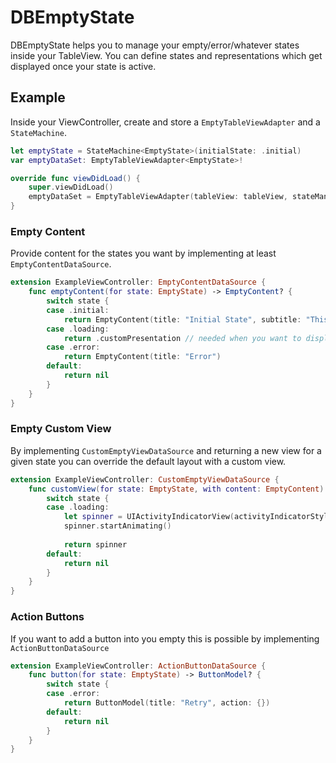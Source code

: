 # DBEmptyState

DBEmptyState helps you to manage your empty/error/whatever states inside your TableView. 
You can define states and representations which get displayed once your state is active.

## Example

Inside your ViewController, create and store a `EmptyTableViewAdapter` and a `StateMachine`.

```swift
let emptyState = StateMachine<EmptyState>(initialState: .initial)
var emptyDataSet: EmptyTableViewAdapter<EmptyState>!

override func viewDidLoad() {
    super.viewDidLoad()
    emptyDataSet = EmptyTableViewAdapter(tableView: tableView, stateManaging: emptyState, dataSource: self)
}
```

### Empty Content
Provide content for the states you want by implementing at least `EmptyContentDataSource`.
```swift
extension ExampleViewController: EmptyContentDataSource {
    func emptyContent(for state: EmptyState) -> EmptyContent? {
        switch state {
        case .initial:
            return EmptyContent(title: "Initial State", subtitle: "This is an initial state with subtitles", image: UIImage(named: "image.png"))
        case .loading:
            return .customPresentation // needed when you want to display only a custom view
        case .error:
            return EmptyContent(title: "Error")
        default:
            return nil
        }
    } 
}
```

### Empty Custom View

By implementing `CustomEmptyViewDataSource` and returning a new view for a given state you can override the default layout with a custom view.

```swift
extension ExampleViewController: CustomEmptyViewDataSource {
    func customView(for state: EmptyState, with content: EmptyContent) -> UIView? {
        switch state {
        case .loading:
            let spinner = UIActivityIndicatorView(activityIndicatorStyle: .gray)
            spinner.startAnimating()
            
            return spinner
        default:
            return nil
        }
    }
}
```

### Action Buttons
If you want to add a button into you empty this is possible by implementing `ActionButtonDataSource`

```swift
extension ExampleViewController: ActionButtonDataSource {
    func button(for state: EmptyState) -> ButtonModel? {
        switch state {
        case .error:
            return ButtonModel(title: "Retry", action: {})
        default:
            return nil
        }
    }
}
```
